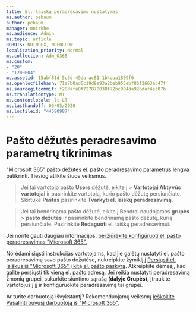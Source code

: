 ```yaml
---
title: El. laiškų peradresavimo nustatymas
ms.author: pebaum
author: pebaum
manager: mnirkhe
ms.audience: Admin
ms.topic: article
ROBOTS: NOINDEX, NOFOLLOW
localization_priority: Normal
ms.collection: Adm_O365
ms.custom:
- "20"
- "1200004"
ms.assetid: 15abf81d-5c5d-49da-ac81-1b4daa1809f6
ms.openlocfilehash: 71a7b0ad6c19d9a93a2beb955ebf86f2663ac47f
ms.sourcegitcommit: f28dafa0f727870038f72bc904da926daf4ec07b
ms.translationtype: MT
ms.contentlocale: lt-LT
ms.lasthandoff: 06/05/2020
ms.locfileid: "44580987"
---
```

# <a name="check-the-email-forwarding-settings-for-a-mailbox"></a>Pašto dėžutės peradresavimo parametrų tikrinimas

"Microsoft 365" pašto dėžutės el. pašto peradresavimo parametrus lengva patikrinti. Tiesiog atlikite šiuos veiksmus.
  
> Jei tai vartotojo pašto **Users** dėžutė, eikite į \> **Vartotojai Aktyvūs vartotojai** ir pasirinkite vartotoją, kurio pašto dėžutę persiunčiate. Skirtuke **Paštas** pasirinkite **Tvarkyti el. laiškų peradresavimą**.

> Jei tai bendrinama pašto dėžutė, eikite į Bendrai naudojamos **grupės** \> **pašto dėžutės** ir pasirinkite bendrinamą pašto dėžutę, kurią persiunčiate. Pasirinkite **Redaguoti** el. laiškų peradresavimui.

Jei norite gauti daugiau informacijos, [peržiūrėkite konfigūruoti el. pašto peradresavimas "Microsoft 365".](https://docs.microsoft.com/microsoft-365/admin/email/configure-email-forwarding)
  
Norėdami siųsti instrukcijas vartotojams, kad jie galėtų nustatyti el. pašto peradresavimą savo pašto dėžutėse, nukreipkite žymiklį į [Persiųsti el. laiškus iš "Microsoft 365" į kitą el. pašto paskyrą](https://support.office.com/article/Forward-email-from-Office-365-to-another-email-account-1ed4ee1e-74f8-4f53-a174-86b748ff6a0e). Atkreipkite dėmesį, kad galite persiųsti tik vieną el. pašto adresą. Jei reikia nustatyti peradresavimą žmonių grupei, sukurkite siuntimo sąrašą **(dalyje Grupės),** įtraukite vartotojus į jį ir konfigūruokite peradresavimą tai grupei.
  
Ar turite darbuotoją išvykstantį? Rekomenduojamų veiksmų [ieškokite Pašalinti buvusį darbuotoją iš "Microsoft 365".](https://docs.microsoft.com/microsoft-365/admin/add-users/remove-former-employee)